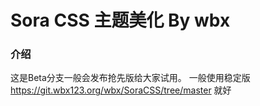 # Sora CSS 主题美化 By wbx
### 介绍
这是Beta分支一般会发布抢先版给大家试用。
一般使用稳定版 https://git.wbx123.org/wbx/SoraCSS/tree/master 就好